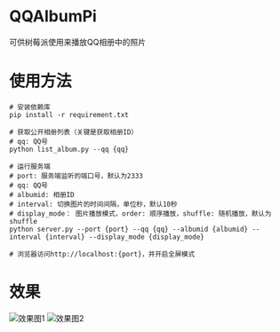 # QQAlbumPi

可供树莓派使用来播放QQ相册中的照片

# 使用方法

```
# 安装依赖库
pip install -r requirement.txt

# 获取公开相册列表（关键是获取相册ID）
# qq: QQ号
python list_album.py --qq {qq}

# 运行服务端
# port: 服务端监听的端口号，默认为2333
# qq: QQ号
# albumid: 相册ID
# interval: 切换图片的时间间隔，单位秒，默认10秒
# display_mode： 图片播放模式，order: 顺序播放，shuffle: 随机播放，默认为shuffle
python server.py --port {port} --qq {qq} --albumid {albumid} --interval {interval} --display_mode {display_mode}

# 浏览器访问http://localhost:{port}，并开启全屏模式
```
# 效果
![效果图1](https://github.com/Everley1993/QQAlbumPi/blob/master/example/p1.JPG)
![效果图2](https://github.com/Everley1993/QQAlbumPi/blob/master/example/p2.JPG)
